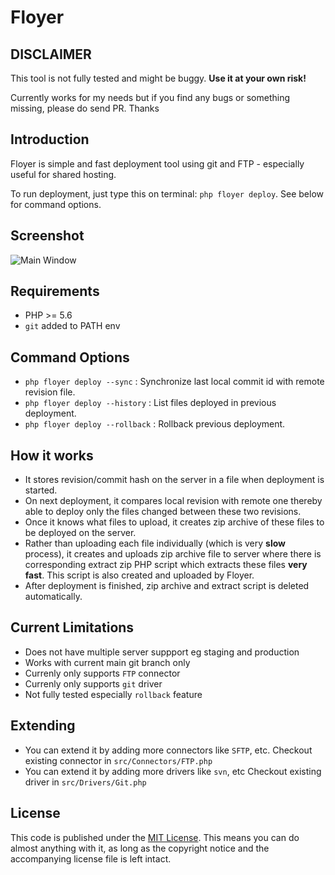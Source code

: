 # Floyer

## DISCLAIMER ##

This tool is not fully tested and might be buggy. **Use it at your own risk!**

Currently works for my needs but if you find any bugs or something missing, please do send PR. Thanks

## Introduction ##

Floyer is simple and fast deployment tool using git and FTP - especially useful for shared hosting.

To run deployment, just type this on terminal: `php floyer deploy`. See below for command options. 

## Screenshot ##

![Main Window](https://raw.github.com/sarfraznawaz2005/floyer/master/screenshot.png)

## Requirements ##

 - PHP >= 5.6
 - `git` added to PATH env
 
## Command Options ##

- `php floyer deploy --sync` : Synchronize last local commit id with remote revision file.
- `php floyer deploy --history` : List files deployed in previous deployment.
- `php floyer deploy --rollback` : Rollback previous deployment.

## How it works ##

 - It stores revision/commit hash on the server in a file when deployment is started.
 - On next deployment, it compares local revision with remote one thereby able to deploy only the files changed between these two revisions.
 - Once it knows what files to upload, it creates zip archive of these files to be deployed on the server.
 - Rather than uploading each file individually (which is very **slow** process), it creates and uploads zip archive file to server where there is corresponding extract zip PHP script which extracts these files **very fast**. This script is also created and uploaded by Floyer.
 - After deployment is finished, zip archive and extract script is deleted automatically.

## Current Limitations ##

- Does not have multiple server suppport eg staging and production
- Works with current main git branch only
- Currenly only supports `FTP` connector
- Currenly only supports `git` driver
- Not fully tested especially `rollback` feature

## Extending ##

- You can extend it by adding more connectors like `SFTP`, etc. Checkout existing connector in `src/Connectors/FTP.php`
- You can extend it by adding more drivers like `svn`, etc Checkout existing driver in `src/Drivers/Git.php`

## License ##

This code is published under the [MIT License](http://opensource.org/licenses/MIT).
This means you can do almost anything with it, as long as the copyright notice and the accompanying license file is left intact.
